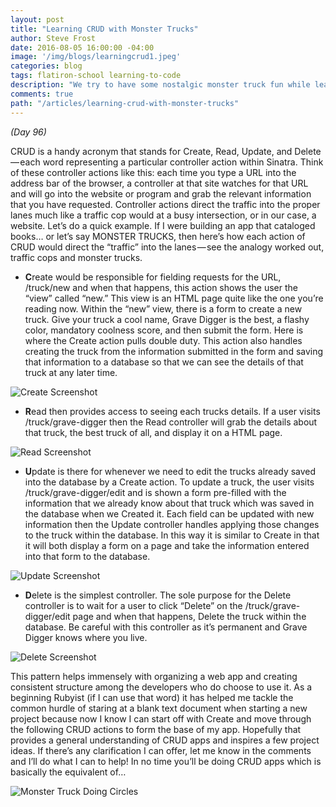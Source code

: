```yaml
---
layout: post
title: "Learning CRUD with Monster Trucks"
author: Steve Frost
date: 2016-08-05 16:00:00 -04:00
image: '/img/blogs/learningcrud1.jpeg'
categories: blog
tags: flatiron-school learning-to-code
description: "We try to have some nostalgic monster truck fun while learning CRUD routes in Sinatra"
comments: true
path: "/articles/learning-crud-with-monster-trucks"
---
```


*(Day 96)*

CRUD is a handy acronym that stands for Create, Read, Update, and Delete — each word representing a particular controller action within Sinatra. Think of these controller actions like this: each time you type a URL into the address bar of the browser, a controller at that site watches for that URL and will go into the website or program and grab the relevant information that you have requested. Controller actions direct the traffic into the proper lanes much like a traffic cop would at a busy intersection, or in our case, a website.
Let’s do a quick example. If I were building an app that cataloged books… or let’s say MONSTER TRUCKS, then here’s how each action of CRUD would direct the “traffic” into the lanes — see the analogy worked out, traffic cops and monster trucks.

* **C**reate would be responsible for fielding requests for the URL, /truck/new and when that happens, this action shows the user the “view” called “new.” This view is an HTML page quite like the one you’re reading now. Within the “new” view, there is a form to create a new truck. Give your truck a cool name, Grave Digger is the best, a flashy color, mandatory coolness score, and then submit the form. Here is where the Create action pulls double duty. This action also handles creating the truck from the information submitted in the form and saving that information to a database so that we can see the details of that truck at any later time.

![Create Screenshot](/img/blogs/learningcrud1.jpeg)

* **R**ead then provides access to seeing each trucks details. If a user visits /truck/grave-digger then the Read controller will grab the details about that truck, the best truck of all, and display it on a HTML page.

![Read Screenshot](/img/blogs/learningcrud2.jpeg)

* **U**pdate is there for whenever we need to edit the trucks already saved into the database by a Create action. To update a truck, the user visits /truck/grave-digger/edit and is shown a form pre-filled with the information that we already know about that truck which was saved in the database when we Created it. Each field can be updated with new information then the Update controller handles applying those changes to the truck within the database. In this way it is similar to Create in that it will both display a form on a page and take the information entered into that form to the database.

![Update Screenshot](/img/blogs/learningcrud3.jpeg)

* **D**elete is the simplest controller. The sole purpose for the Delete controller is to wait for a user to click “Delete” on the /truck/grave-digger/edit page and when that happens, Delete the truck within the database. Be careful with this controller as it’s permanent and Grave Digger knows where you live.

![Delete Screenshot](/img/blogs/learningcrud4.jpeg)

This pattern helps immensely with organizing a web app and creating consistent structure among the developers who do choose to use it. As a beginning Rubyist (if I can use that word) it has helped me tackle the common hurdle of staring at a blank text document when starting a new project because now I know I can start off with Create and move through the following CRUD actions to form the base of my app.
Hopefully that provides a general understanding of CRUD apps and inspires a few project ideas. If there’s any clarification I can offer, let me know in the comments and I’ll do what I can to help! In no time you’ll be doing CRUD apps which is basically the equivalent of…

![Monster Truck Doing Circles](/img/blogs/learningcrud5.gif)

